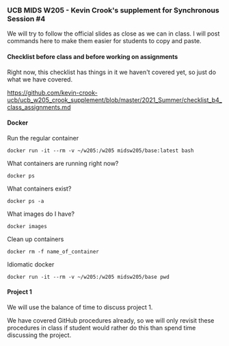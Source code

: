 ### UCB MIDS W205 - Kevin Crook's supplement for Synchronous Session #4

We will try to follow the official slides as close as we can in class.  I will post commands here to make them easier for students to copy and paste.

#### Checklist before class and before working on assignments

Right now, this checklist has things in it we haven't covered yet, so just do what we have covered.

https://github.com/kevin-crook-ucb/ucb_w205_crook_supplement/blob/master/2021_Summer/checklist_b4_class_assignments.md


#### Docker

Run the regular container
```
docker run -it --rm -v ~/w205:/w205 midsw205/base:latest bash
```

What containers are running right now?
```
docker ps
```

What containers exist?
```
docker ps -a
```

What images do I have?
```
docker images
```

Clean up containers
```
docker rm -f name_of_container
```

Idiomatic docker
```
docker run -it --rm -v ~/w205:/w205 midsw205/base pwd
```

#### Project 1 

We will use the balance of time to discuss project 1.

We have covered GitHub procedures already, so we will only revisit these procedures in class if student would rather do this than spend time discussing the project.

